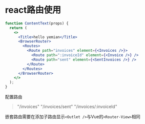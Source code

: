 # react路由使用
```jsx
function ContentText(props) {
  return (
    <>
      <Title>hello yemian</Title>
      <BrowserRouter>
        <Routes>
          <Route path="invoices" element={<Invoices />}>
            <Route path=":invoiceId" element={<Invoice />} />
            <Route path="sent" element={<SentInvoices />} />
          </Route>
        </Routes>
      </BrowserRouter>
    </>
  );
}
```
配置路由
> "/invoices"
"/invoices/sent"
"/invoices/:invoiceId"

嵌套路由需要在添加子路由显示`<Outlet />`与Vue的`<Router-View>`相同